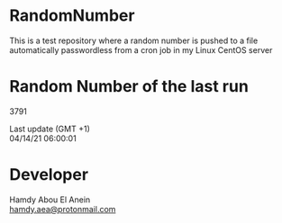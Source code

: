 # RandomNumber    
This is a test repository where a random number is pushed to a file automatically passwordless from a cron job in my Linux CentOS server    
# Random Number of the last run   
3791
      
Last update (GMT +1)    
04/14/21 06:00:01
# Developer    
Hamdy Abou El Anein   
hamdy.aea@protonmail.com

